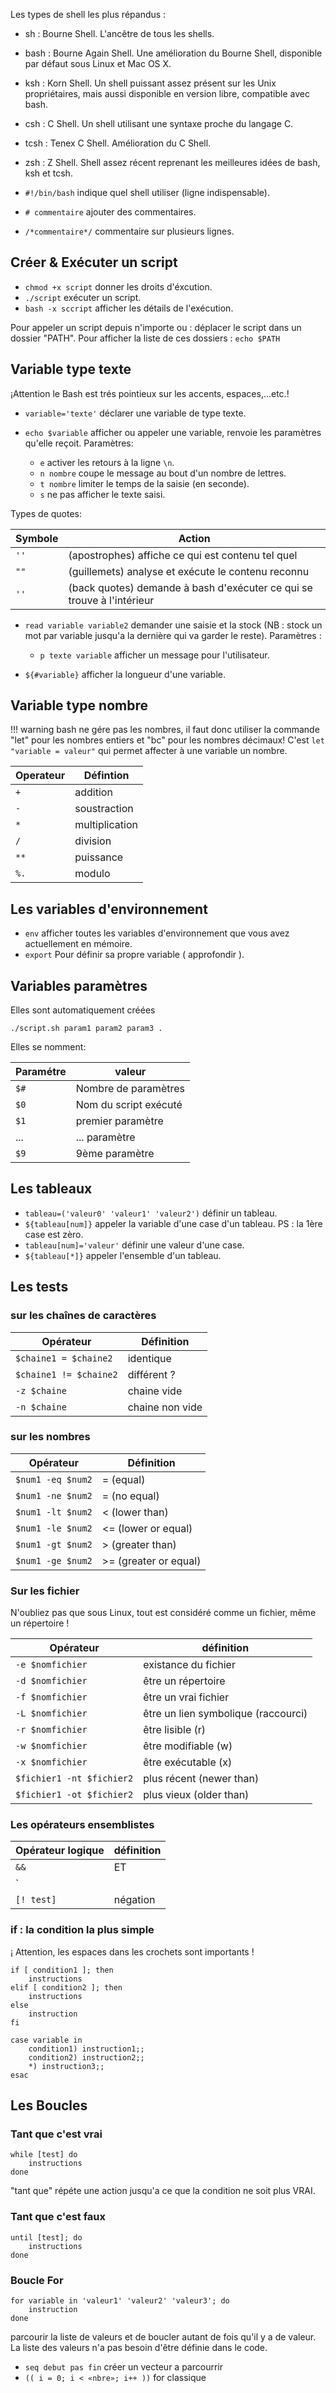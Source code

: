 Les types de shell les plus répandus :

* sh : Bourne Shell. L'ancêtre de tous les shells.
* bash : Bourne Again Shell. Une amélioration du Bourne Shell, disponible par défaut sous Linux et Mac OS X.
* ksh : Korn Shell. Un shell puissant assez présent sur les Unix propriétaires, mais aussi disponible en version libre, compatible avec bash.
* csh : C Shell. Un shell utilisant une syntaxe proche du langage C.
* tcsh : Tenex C Shell. Amélioration du C Shell.
* zsh : Z Shell. Shell assez récent reprenant les meilleures idées de bash, ksh et tcsh.

* `#!/bin/bash` indique quel shell utiliser (ligne indispensable).
* `# commentaire` ajouter des commentaires.
* `/*commentaire*/` commentaire sur plusieurs lignes.

## Créer & Exécuter un script
	  
* `chmod +x script` donner les droits d'éxcution.
* `./script` exécuter un script.
* `bash -x sccript` afficher les détails de l'exécution.

Pour appeler un script depuis n'importe ou : déplacer le script dans un dossier "PATH". Pour afficher la liste de ces dossiers : `echo $PATH`

## Variable type texte
	  
¡Attention le Bash est trés pointieux sur les accents, espaces,...etc.!
	  
* `variable='texte'` déclarer une variable de type texte.
* `echo $variable` afficher ou appeler une variable, renvoie les paramètres qu'elle reçoit. Paramètres:
  
	* `e` activer les retours à la ligne `\n`.
	* `n nombre` coupe le message au bout d'un nombre de lettres.
	* `t nombre` limiter le temps de la saisie (en seconde).
 	*  `s` ne pas afficher le texte saisi. 

Types de quotes:

Symbole | Action
---|---
`''` | (apostrophes) affiche ce qui est contenu tel quel
`""` | (guillemets) analyse et exécute le contenu reconnu
`''` | (back quotes) demande à bash d'exécuter ce qui se trouve à l'intérieur

* `read variable variable2` demander une saisie et la stock (NB : stock un mot par variable jusqu'a la dernière qui va garder le reste). Paramètres :
  
	* `p texte variable` afficher un message pour l'utilisateur.
	
* `${#variable}` afficher la longueur d'une variable.
	
## Variable type nombre

!!! warning 
	bash ne gére pas les nombres, il faut donc utiliser la commande "let" pour les nombres entiers et "bc" pour les nombres décimaux! C'est `let "variable = valeur"` qui permet affecter à une variable un nombre.

Operateur | Défintion
---|---
`+` | addition
`-` | soustraction
`*` | multiplication
`/` | division
`**` | puissance
`%.`| modulo

## Les variables d'environnement

* `env` afficher toutes les variables d'environnement que vous avez actuellement en mémoire.
* `export` Pour définir sa propre variable ( approfondir ).

## Variables paramètres

Elles sont automatiquement créées
```
./script.sh param1 param2 param3 . 
```

Elles se nomment:

Paramétre | valeur
---|---
`$#` | Nombre de paramètres
`$0` | Nom du script exécuté
`$1` | premier paramètre
... | ... paramètre
`$9` | 9ème paramètre

## Les tableaux

* `tableau=('valeur0' 'valeur1' 'valeur2')` définir un tableau.
* `${tableau[num]}` appeler la variable d'une case d'un tableau. PS : la 1ère case est zèro.
* `tableau[num]='valeur'` définir une valeur d'une case.
* `${tableau[*]}` appeler l'ensemble d'un tableau.

## Les tests

### sur les chaînes de caractères

Opérateur | Définition
---|---
`$chaine1 = $chaine2` | identique
`$chaine1 != $chaine2` | différent ?
`-z $chaine` | chaine vide
`-n $chaine` | chaine non vide

### sur les nombres

Opérateur | Définition
---|---
`$num1 -eq $num2` | = (equal)
`$num1 -ne $num2` | = (no equal)
`$num1 -lt $num2` | < (lower than)
`$num1 -le $num2` | <= (lower or equal)
`$num1 -gt $num2` | > (greater than)
`$num1 -ge $num2` | >= (greater or equal)
 
### Sur les fichier

N'oubliez pas que sous Linux, tout est considéré comme un fichier, même un répertoire !

Opérateur | définition |
---|---|
`-e $nomfichier` | existance du fichier
`-d $nomfichier` | être un répertoire
`-f $nomfichier` | être un vrai fichier
`-L $nomfichier` | être un lien symbolique (raccourci)
`-r $nomfichier` | être lisible (r)
`-w $nomfichier` | être modifiable (w)
`-x $nomfichier` | être exécutable (x)
`$fichier1 -nt $fichier2` | plus récent (newer than)
`$fichier1 -ot $fichier2` | plus vieux  (older than)

### Les opérateurs ensemblistes

Opérateur logique | définition
---|---
`&&` | ET 
`||` | OU
`[! test]` | négation

### if : la condition la plus simple

¡ Attention, les espaces dans les crochets sont importants !
```
if [ condition1 ]; then
	instructions
elif [ condition2 ]; then
	instructions
else
	instruction
fi
```

```
case variable in
	condition1) instruction1;;
	condition2) instruction2;;
	*) instruction3;;
esac	
``` 

## Les Boucles

### Tant que c'est vrai

```
while [test] do
	instructions
done
``` 
"tant que" répéte une action jusqu'a ce que la condition ne soit plus VRAI.


### Tant que c'est  faux

```
until [test]; do
	instructions
done
``` 

### Boucle For

```
for variable in 'valeur1' 'valeur2' 'valeur3'; do
	instruction
done
```
parcourir la liste de valeurs et de boucler autant de fois qu'il y a de valeur. La liste des valeurs n'a pas besoin d'être définie dans le code.

* `seq debut pas fin` créer un vecteur a parcourrir
* `(( i = 0; i < «nbre»; i++ ))` for classique
